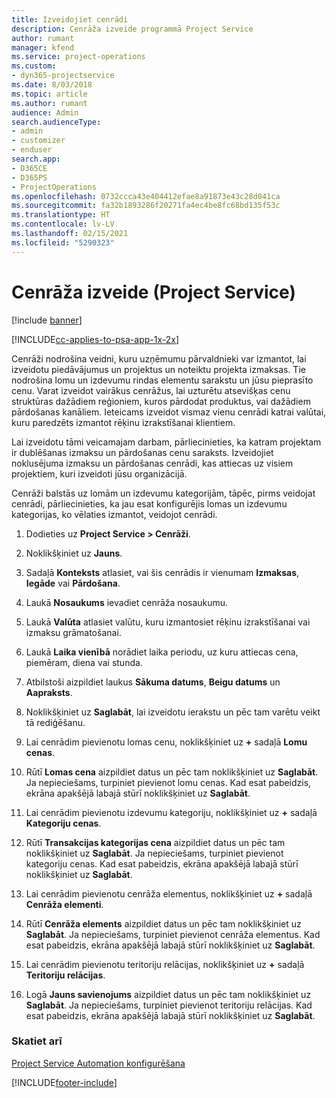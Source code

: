 ```yaml
---
title: Izveidojiet cenrādi
description: Cenrāža izveide programmā Project Service
author: rumant
manager: kfend
ms.service: project-operations
ms.custom:
- dyn365-projectservice
ms.date: 8/03/2018
ms.topic: article
ms.author: rumant
audience: Admin
search.audienceType:
- admin
- customizer
- enduser
search.app:
- D365CE
- D365PS
- ProjectOperations
ms.openlocfilehash: 0732ccca43e404412efae8a91873e43c28d041ca
ms.sourcegitcommit: fa32b1893286f20271fa4ec4be8fc68bd135f53c
ms.translationtype: HT
ms.contentlocale: lv-LV
ms.lasthandoff: 02/15/2021
ms.locfileid: "5290323"
---
```

# <a name="create-a-price-list-project-service"></a>Cenrāža izveide (Project Service)

[!include [banner](../includes/psa-now-project-operations.md)]

[!INCLUDE[cc-applies-to-psa-app-1x-2x](../includes/cc-applies-to-psa-app-1x-2x.md)]

Cenrāži nodrošina veidni, kuru uzņēmumu pārvaldnieki var izmantot, lai izveidotu piedāvājumus un projektus un noteiktu projekta izmaksas. Tie nodrošina lomu un izdevumu rindas elementu sarakstu un jūsu pieprasīto cenu. Varat izveidot vairākus cenrāžus, lai uzturētu atsevišķas cenu struktūras dažādiem reģioniem, kuros pārdodat produktus, vai dažādiem pārdošanas kanāliem. Ieteicams izveidot vismaz vienu cenrādi katrai valūtai, kuru paredzēts izmantot rēķinu izrakstīšanai klientiem.  
  
Lai izveidotu tāmi veicamajam darbam, pārliecinieties, ka katram projektam ir dublēšanas izmaksu un pārdošanas cenu saraksts. Izveidojiet noklusējuma izmaksu un pārdošanas cenrādi, kas attiecas uz visiem projektiem, kuri izveidoti jūsu organizācijā.  
  
Cenrāži balstās uz lomām un izdevumu kategorijām, tāpēc, pirms veidojat cenrādi, pārliecinieties, ka jau esat konfigurējis lomas un izdevumu kategorijas, ko vēlaties izmantot, veidojot cenrādi.  
  
1.  Dodieties uz **Project Service > Cenrāži**.  
  
2.  Noklikšķiniet uz **Jauns**.  
  
3.  Sadaļā **Konteksts** atlasiet, vai šis cenrādis ir vienumam **Izmaksas**, **Iegāde** vai **Pārdošana**.  
  
4.  Laukā **Nosaukums** ievadiet cenrāža nosaukumu.  
  
5.  Laukā **Valūta** atlasiet valūtu, kuru izmantosiet rēķinu izrakstīšanai vai izmaksu grāmatošanai.  
  
6.  Laukā **Laika vienībā** norādiet laika periodu, uz kuru attiecas cena, piemēram, diena vai stunda.  
  
7.  Atbilstoši aizpildiet laukus **Sākuma datums**, **Beigu datums** un **Aapraksts**.  
  
8.  Noklikšķiniet uz **Saglabāt**, lai izveidotu ierakstu un pēc tam varētu veikt tā rediģēšanu.  
  
9. Lai cenrādim pievienotu lomas cenu, noklikšķiniet uz **+** sadaļā **Lomu cenas**.  
  
10. Rūtī **Lomas cena** aizpildiet datus un pēc tam noklikšķiniet uz **Saglabāt**. Ja nepieciešams, turpiniet pievienot lomu cenas. Kad esat pabeidzis, ekrāna apakšējā labajā stūrī noklikšķiniet uz **Saglabāt**.  
  
11. Lai cenrādim pievienotu izdevumu kategoriju, noklikšķiniet uz **+** sadaļā **Kategoriju cenas**.  
  
12. Rūtī **Transakcijas kategorijas cena** aizpildiet datus un pēc tam noklikšķiniet uz **Saglabāt**. Ja nepieciešams, turpiniet pievienot kategoriju cenas. Kad esat pabeidzis, ekrāna apakšējā labajā stūrī noklikšķiniet uz **Saglabāt**.  
  
13. Lai cenrādim pievienotu cenrāža elementus, noklikšķiniet uz **+** sadaļā **Cenrāža elementi**.  
  
14. Rūtī **Cenrāža elements** aizpildiet datus un pēc tam noklikšķiniet uz **Saglabāt**. Ja nepieciešams, turpiniet pievienot cenrāža elementus. Kad esat pabeidzis, ekrāna apakšējā labajā stūrī noklikšķiniet uz **Saglabāt**.  
  
15. Lai cenrādim pievienotu teritoriju relācijas, noklikšķiniet uz **+** sadaļā **Teritoriju relācijas**.  
  
16. Logā **Jauns savienojums** aizpildiet datus un pēc tam noklikšķiniet uz **Saglabāt**. Ja nepieciešams, turpiniet pievienot teritoriju relācijas. Kad esat pabeidzis, ekrāna apakšējā labajā stūrī noklikšķiniet uz **Saglabāt**.  
  
### <a name="see-also"></a>Skatiet arī  
 [Project Service Automation konfigurēšana](../psa/configure.md)


[!INCLUDE[footer-include](../includes/footer-banner.md)]